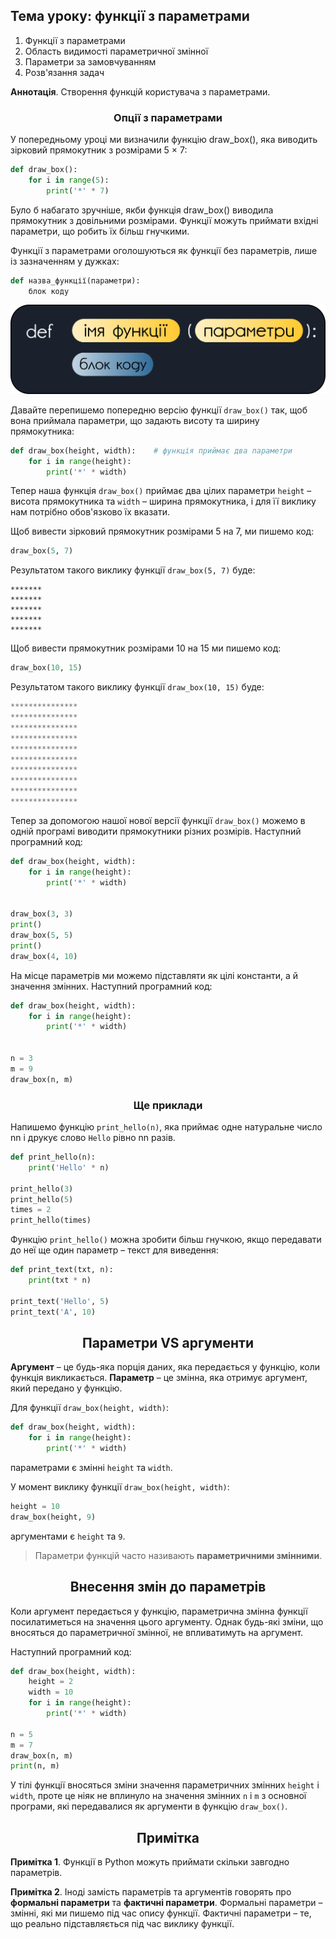 ## Тема уроку: функції з параметрами

1. Функції з параметрами
2. Область видимості параметричної змінної
3. Параметри за замовчуванням
4. Розв'язання задач

**Аннотація**. Створення функцій користувача з параметрами.

<h3 align="center"><b>Опції з параметрами</b></h3>

У попередньому уроці ми визначили функцію draw_box(), яка виводить зірковий прямокутник з розмірами 5 × 7:

```python
def draw_box():
    for i in range(5):
        print('*' * 7)
```

Було б набагато зручніше, якби функція draw_box() виводила прямокутник з довільними розмірами. Функції можуть приймати вхідні параметри, що робить їх більш гнучкими.

Функції з параметрами оголошуються як функції без параметрів, лише із зазначенням у дужках:

```python
def назва_функції(параметри):
    блок коду
```

<div align="center"><img src="https://raw.githubusercontent.com/steamcentre/python_book/main/img/13.png" width="600"></div>

Давайте перепишемо попередню версію функції `draw_box()` так, щоб вона приймала параметри, що задають висоту та ширину прямокутника:

```python
def draw_box(height, width):    # функція приймає два параметри
    for i in range(height):
        print('*' * width)
```

Тепер наша функція `draw_box()` приймає два цілих параметри `height` – висота прямокутника та `width` – ширина прямокутника, і для її виклику нам потрібно обов'язково їх вказати.

Щоб вивести зірковий прямокутник розмірами 5 на 7, ми пишемо код:

```python
draw_box(5, 7)
```

Результатом такого виклику функції `draw_box(5, 7)` буде:

```pyton
*******
*******
*******
*******
*******
```

Щоб вивести прямокутник розмірами 10 на 15 ми пишемо код:

```python
draw_box(10, 15)
```

Результатом такого виклику функції `draw_box(10, 15)` буде:

```python
***************
***************
***************
***************
***************
***************
***************
***************
***************
***************
```

Тепер за допомогою нашої нової версії функції `draw_box()` можемо в одній програмі виводити прямокутники різних розмірів. Наступний програмний код:
```python
def draw_box(height, width):
    for i in range(height):
        print('*' * width)


draw_box(3, 3)
print()
draw_box(5, 5)
print()
draw_box(4, 10)

```
На місце параметрів ми можемо підставляти як цілі константи, а й значення змінних. Наступний програмний код:
```python
def draw_box(height, width):
    for i in range(height):
        print('*' * width)


n = 3
m = 9
draw_box(n, m)
```
<h3 align="center"><b>Ще приклади</b></h3>

Напишемо функцію `print_hello(n)`, яка приймає одне натуральне число nn і друкує слово `Hello` рівно nn разів.


```python
def print_hello(n):
    print('Hello' * n)

print_hello(3)
print_hello(5)
times = 2
print_hello(times)
```
Функцію `print_hello()` можна зробити більш гнучкою, якщо передавати до неї ще один параметр – текст для виведення:
```python
def print_text(txt, n):
    print(txt * n)

print_text('Hello', 5)
print_text('A', 10)
```
<h2 align="center"><b>Параметри VS аргументи</b></h2>

**Аргумент** – це будь-яка порція даних, яка передається у функцію, коли функція викликається. **Параметр** – це змінна, яка отримує аргумент, який передано у функцію.

Для функції `draw_box(height, width)`:

```python
def draw_box(height, width):
    for i in range(height):
        print('*' * width)
```

параметрами є змінні `height` та `width`.

У момент виклику функції `draw_box(height, width)`:

```python
height = 10
draw_box(height, 9)
```

аргументами є `height` та `9`.

> Параметри функцій часто називають **параметричними змінними**.

<h2 align="center"><b>Внесення змін до параметрів</b></h2>

Коли аргумент передається у функцію, параметрична змінна функції посилатиметься на значення цього аргументу. Однак будь-які зміни, що вносяться до параметричної змінної, не впливатимуть на аргумент.

Наступний програмний код:
```python
def draw_box(height, width):
    height = 2
    width = 10
    for i in range(height):
        print('*' * width)

n = 5
m = 7
draw_box(n, m)
print(n, m)
```
У тілі функції вносяться зміни значення параметричних змінних `height` і `width`, проте це ніяк не вплинуло на значення змінних `n` і `m` з основної програми, які передавалися як аргументи в функцію `draw_box()`.

<h2 align="center"><b>Примітка</b></h2>

**Примітка 1**. Функції в Python можуть приймати скільки завгодно параметрів.

**Примітка 2**. Іноді замість параметрів та аргументів говорять про **формальні параметри** та **фактичні параметри**. Формальні параметри – змінні, які ми пишемо під час опису функції. Фактичні параметри – те, що реально підставляється під час виклику функції.
